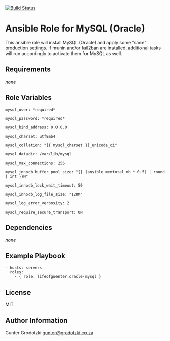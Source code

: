 [![Build Status](https://travis-ci.org/lifeofguenter/ansible-role-oracle-mysql.svg?branch=master)](https://travis-ci.org/lifeofguenter/ansible-role-oracle-mysql)

# Ansible Role for MySQL (Oracle)

This ansible role will install MySQL (Oracle) and apply some "sane" production settings.
If munin and/or fail2ban are installed, additional tasks will run accordingly to activate them for MySQL as well.

## Requirements

_none_

## Role Variables

```
mysql_user: *required*

mysql_password: *required*

mysql_bind_address: 0.0.0.0

mysql_charset: utf8mb4

mysql_collation: "{{ mysql_charset }}_unicode_ci"

mysql_datadir: /var/lib/mysql

mysql_max_connections: 256

mysql_innodb_buffer_pool_size: "{{ (ansible_memtotal_mb * 0.5) | round | int }}M"

mysql_innodb_lock_wait_timeout: 50

mysql_innodb_log_file_size: "128M"

mysql_log_error_verbosity: 2

mysql_require_secure_transport: ON
```

## Dependencies

_none_

## Example Playbook

```
- hosts: servers
  roles:
    - { role: lifeofguenter.oracle-mysql }
```

## License

MIT

## Author Information

Gunter Grodotzki <gunter@grodotzki.co.za>
